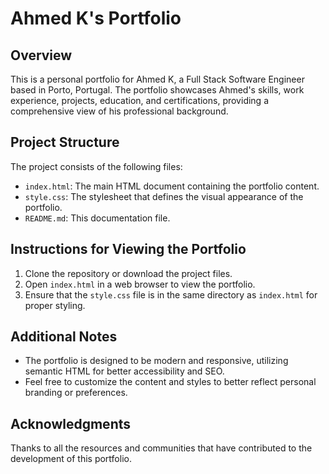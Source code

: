 # Ahmed K's Portfolio

## Overview
This is a personal portfolio for Ahmed K, a Full Stack Software Engineer based in Porto, Portugal. The portfolio showcases Ahmed's skills, work experience, projects, education, and certifications, providing a comprehensive view of his professional background.

## Project Structure
The project consists of the following files:
- `index.html`: The main HTML document containing the portfolio content.
- `style.css`: The stylesheet that defines the visual appearance of the portfolio.
- `README.md`: This documentation file.

## Instructions for Viewing the Portfolio
1. Clone the repository or download the project files.
2. Open `index.html` in a web browser to view the portfolio.
3. Ensure that the `style.css` file is in the same directory as `index.html` for proper styling.

## Additional Notes
- The portfolio is designed to be modern and responsive, utilizing semantic HTML for better accessibility and SEO.
- Feel free to customize the content and styles to better reflect personal branding or preferences.

## Acknowledgments
Thanks to all the resources and communities that have contributed to the development of this portfolio.
